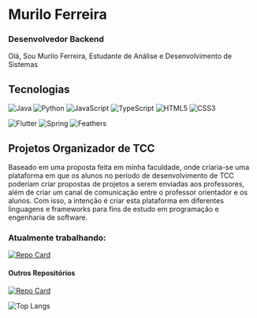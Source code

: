 
# Murilo Ferreira 
### Desenvolvedor Backend
Olá, Sou Murilo Ferreira, Estudante de Análise e Desenvolvimento de Sistemas

## Tecnologias
![Java](https://img.shields.io/badge/java-%23ED8B00.svg?style=for-the-badge&logo=openjdk&logoColor=white)
![Python](https://img.shields.io/badge/python-3670A0?style=for-the-badge&logo=python&logoColor=ffdd54)
![JavaScript](https://img.shields.io/badge/JavaScript-F7DF1E?style=for-the-badge&logo=javascript&logoColor=black)
![TypeScript](https://img.shields.io/badge/TypeScript-007ACC?style=for-the-badge&logo=typescript&logoColor=white)
![HTML5](https://img.shields.io/badge/HTML5-E34F26?style=for-the-badge&logo=html5&logoColor=white)
![CSS3](https://img.shields.io/badge/CSS3-1572B6?style=for-the-badge&logo=css3&logoColor=white)

![Flutter](https://img.shields.io/badge/Flutter-02569B?style=for-the-badge&logo=flutter&logoColor=white)
![Spring](https://img.shields.io/badge/spring-%236DB33F.svg?style=for-the-badge&logo=spring&logoColor=white)
![Feathers](https://img.shields.io/badge/Feathersjs-%23D513A5.svg?style=for-the-badge)

## Projetos Organizador de TCC
Baseado em uma proposta feita em minha faculdade, onde criaria-se uma plataforma em que os alunos no período de desenvolvimento de TCC poderiam criar propostas de projetos a serem enviadas aos professores, além de criar um canal de comunicação entre o professor orientador e os alunos.
Com isso, a intenção é criar esta plataforma em diferentes linguagens e frameworks para fins de estudo em programação e engenharia de software.

### Atualmente trabalhando:
[![Repo Card](https://github-readme-stats.vercel.app/api/pin/?username=MuriloFerreira1&repo=GerenciadorTCC-FeathersJS&bg_color=222&border_color=3178C6&show_icons=true&icon_color=30A3DC&title_color=3178C6&text_color=FFF&)](https://github.com/MuriloFerreira1/GerenciadorTCC-Java)

#### Outros Repositórios
[![Repo Card](https://github-readme-stats.vercel.app/api/pin/?username=MuriloFerreira1&repo=GerenciadorTCC-Java&bg_color=222&border_color=B07219&show_icons=true&icon_color=30A3DC&title_color=B07219&text_color=FFF&)](https://github.com/MuriloFerreira1/GerenciadorTCC-Java)


![Top Langs](https://github-readme-stats-git-masterrstaa-rickstaa.vercel.app/api/top-langs/?username=MuriloFerreira1&layout=compact&bg_color=222&border_color=4593F7&title_color=4593F7&text_color=FFF&)

